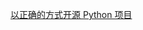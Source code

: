 [以正确的方式开源 Python 项目](http://www.oschina.net/translate/open-sourcing-a-python-project-the-right-way?lang=chs&#)




